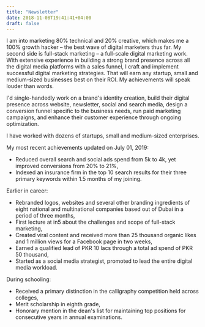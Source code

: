 ```yaml
---
title: "Newsletter"
date: 2018-11-08T19:41:41+04:00
draft: false
---
```


I am into marketing 80% technical and 20% creative, which makes me a 100% growth hacker – the best wave of digital marketers thus far. My second side is full-stack marketing – a full-scale digital marketing work. With extensive experience in building a strong brand presence across all the digital media platforms with a sales funnel, I craft and implement successful digital marketing strategies. That will earn any startup, small and medium-sized businesses best on their ROI. My achievements will speak louder than words.

I'd single-handedly work on a brand's identity creation, build their digital presence across website, newsletter, social and search media, design a conversion funnel specific to the business needs, run paid marketing campaigns, and enhance their customer experience through ongoing optimization.

I have worked with dozens of startups, small and medium-sized enterprises.

My most recent achievements updated on July 01, 2019:
- Reduced overall search and social ads spend from 5k to 4k, yet improved conversions from 20% to 21%,
- Indexed an insurance firm in the top 10 search results for their three primary keywords within 1.5 months of my joining.

Earlier in career:
- Rebranded logos, websites and several other branding ingredients of eight national and multinational companies based out of Dubai in a period of three months,
- First lecture at in5 about the challenges and scope of full-stack marketing,
- Created viral content and received more than 25 thousand organic likes and 1 million views for a Facebook page in two weeks,
- Earned a qualified lead of PKR 10 lacs through a total ad spend of PKR 50 thousand,
- Started as a social media strategist, promoted to lead the entire digital media workload.

During schooling:
- Received a primary distinction in the calligraphy competition held across colleges,
- Merit scholarship in eighth grade,
- Honorary mention in the dean's list for maintaining top positions for consecutive years in annual examinations.
